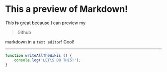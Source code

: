 # This a preview of Markdown!

*This* **is** great because
[I](htttp://github.com/gonzalezlrjesus)
can preview my 
>Github

markdown in a `text editor`! Cool!

____

```javascript
function writeAllTheWikis () {
    console.log('LET\S DO THIS!');
}
```